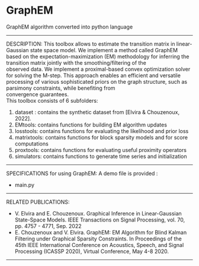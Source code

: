 # GraphEM
GraphEM algorithm converted into python language

------------------------------------------------------------------------------------
DESCRIPTION:
This toolbox allows to estimate the transition matrix in linear-Gaussian state space model. 
We implement a method called GraphEM based on the expectation-maximization (EM) 
methodology for inferring the transition matrix jointly with the smoothing/filtering of the  
observed data. We implement a proximal-based convex optimization solver  for solving the 
M-step. This approach enables an efficient and versatile processing of various sophisticated 
priors on the graph structure, such as parsimony constraints, while benefiting from  
convergence guarantees.  
This toolbox consists of 6 subfolders:
1) dataset  : contains the synthetic dataset from [Elvira & Chouzenoux, 2022]. 
2) EMtools: contains functions for building EM algorithm updates
3) losstools: contains functions for evaluating the likelihood and prior loss
4) matrixtools: contains functions for block sparsity models and for score computations
5) proxtools: contains functions for evaluating useful proximity operators
6) simulators: contains functions to generate time series and initialization
------------------------------------------------------------------------------------
SPECIFICATIONS for using GraphEM:
A demo file is provided :
* main.py 


------------------------------------------------------------------------------------
RELATED PUBLICATIONS:
 * V. Elvira and E. Chouzenoux. Graphical Inference in Linear-Gaussian State-Space Models. IEEE Transactions on Signal Processing, vol. 70, pp. 4757 - 4771, Sep. 2022
 * E. Chouzenoux and V. Elvira.  GraphEM: EM Algorithm for Blind Kalman Filtering under Graphical Sparsity Constraints. In Proceedings of the 45th IEEE International Conference on Acoustics, Speech, and Signal Processing (ICASSP 2020), Virtual Conference, May 4-8 2020.
---------
